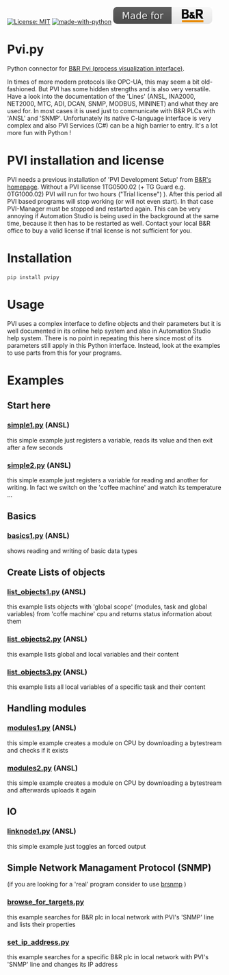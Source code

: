 [![License: MIT](https://img.shields.io/badge/License-MIT-yellow.svg)](https://opensource.org/licenses/MIT)
[![made-with-python](https://img.shields.io/badge/Made%20with-Python-1f425f.svg)](https://www.python.org/)
[![Made For B&R](https://github.com/hilch/BandR-badges/blob/main/Made-For-BrAutomation.svg)](https://www.br-automation.com)

# Pvi.py
Python connector for [B&amp;R Pvi (process visualization interface)](https://www.br-automation.com/en/products/software/automation-software/automation-netpvi/).

In times of more modern protocols like OPC-UA, this may seem a bit old-fashioned. 
But PVI has some hidden strengths and is also very versatile. 
Have a look into the documentation of the 'Lines' (ANSL, INA2000, NET2000, MTC, ADI, DCAN, SNMP, MODBUS, MININET) and what they are used for.
In most cases it is used just to communicate with B&R PLCs with 'ANSL' and 'SNMP'.
Unfortunately its native C-language interface is very complex and also PVI Services (C#) can be a high barrier to entry.
It's a lot more fun with Python !

# PVI installation and license
PVI needs a previous installation of 'PVI Development Setup' from [B&R's homepage](https://www.br-automation.com).
Without a PVI license 1TG0500.02 (+ TG Guard e.g. 0TG1000.02) PVI will run for two hours ("Trial license")
). 
After this period all PVI based programs will stop working (or will not even start).
In that case PVI-Manager must be stopped and restarted again. 
This can be very annoying if Automation Studio is being used in the background at the same time, because it then has to be restarted as well.
Contact your local B&R office to buy a valid license if trial license is not sufficient for you.

# Installation
```
pip install pvipy
```

# Usage
PVI uses a complex interface to define objects and their parameters but it is well documented
in its online help system and also in Automation Studio help system.
There is no point in repeating this here since most of its parameters still apply in this Python interface.
Instead, look at the examples to use parts from this for your programs.

# Examples

## Start here
### [simple1.py](examples/simple1.py) (ANSL)
this simple example just registers a variable, reads its value and then exit after a few seconds

### [simple2.py](examples/simple2.py) (ANSL)
this simple example just registers a variable for reading and another for writing. In fact we switch on the 'coffee machine' and watch its temperature ...

## Basics
### [basics1.py](examples/basics1.py) (ANSL)
shows reading and writing of basic data types

## Create Lists of objects
### [list_objects1.py](examples/list_objects1.py) (ANSL)
this example lists objects with 'global scope' (modules, task and global variables)
from 'coffe machine' cpu and returns status information about them

### [list_objects2.py](examples/list_objects2.py) (ANSL)
this example lists global and local variables and their content

### [list_objects3.py](examples/list_objects3.py) (ANSL)
this example lists all local variables of a specific task and their content

## Handling modules
### [modules1.py](examples/modules1.py) (ANSL)
this simple example creates a module on CPU by downloading a bytestream and checks if it exists

### [modules2.py](examples/modules2.py) (ANSL)
this simple example creates a module on CPU by downloading a bytestream and afterwards uploads it again

## IO
### [linknode1.py](examples/linknode1.py) (ANSL)
this simple example just toggles an forced output

## Simple Network Managament Protocol (SNMP)
(if you are looking for a 'real' program consider to use [brsnmp](https://github.com/hilch/brsnmp) )

### [browse_for_targets.py](examples/browse_for_targets.py)
this example searches for B&R plc in local network with PVI's 'SNMP' line and lists their properties

### [set_ip_address.py](examples/set_ip_address.py)
this example searches for a specific B&R plc in local network with PVI's 'SNMP' line and changes its IP address



